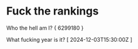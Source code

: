 # Fuck the rankings

Who the hell am I?
{ 6299180 }

What fucking year is it?
[ 2024-12-03T15:30:00Z ]
